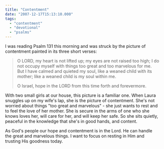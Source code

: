 ```yaml
---
title: "Contentment"
date: "2007-12-17T15:13:10.000"
tags: 
  - "contentment"
  - "devotional"
  - "psalms"
---
```


I was reading Psalm 131 this morning and was struck by the picture of contentment painted in its three short verses:

> O LORD, my heart is not lifted up; my eyes are not raised too high; I do not occupy myself with things too great and too marvelous for me. But I have calmed and quieted my soul, like a weaned child with its mother; like a weaned child is my soul within me.
> 
> O Israel, hope in the LORD from this time forth and forevermore.

With two small girls at our house, this picture is a familiar one. When Laura snuggles up on my wife's lap, she is the picture of contentment. She's not worried about things "too great and marvelous" - she just wants to rest and to feel the love of her mother. She is secure in the arms of one who she knows loves her, will care for her, and will keep her safe. So she sits quietly, peaceful in the knowledge that she's in good hands, and content.

As God's people our hope and contentment is in the Lord. He can handle the great and marvelous things. I want to focus on resting in Him and trusting His goodness today.
